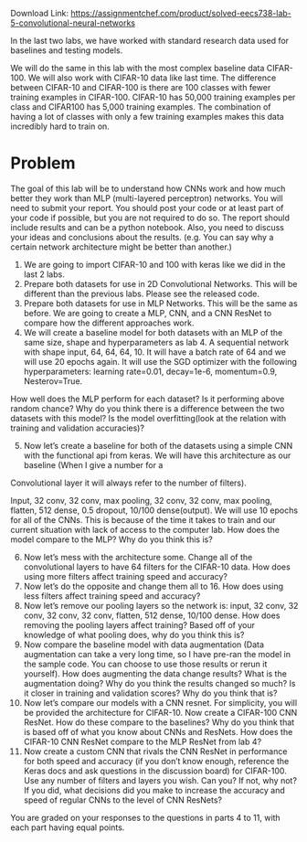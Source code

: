 Download Link: https://assignmentchef.com/product/solved-eecs738-lab-5-convolutional-neural-networks
<br>



In the last two labs, we have worked with standard research data used for baselines and testing models.

We will do the same in this lab with the most complex baseline data CIFAR-100. We will also work with CIFAR-10 data like last time. The difference between CIFAR-10 and CIFAR-100 is there are 100 classes with fewer training examples in CIFAR-100. CIFAR-10 has 50,000 training examples per class and CIFAR100 has 5,000 training examples. The combination of having a lot of classes with only a few training examples makes this data incredibly hard to train on.

<h1>Problem</h1>

The goal of this lab will be to understand how CNNs work and how much better they work than MLP (multi-layered perceptron) networks. You will need to submit your report. You should post your code or at least part of your code if possible, but you are not required to do so. The report should include results and can be a python notebook. Also, you need to discuss your ideas and conclusions about the results. (e.g. You can say why a certain network architecture might be better than another.)

<ol>

 <li>We are going to import CIFAR-10 and 100 with keras like we did in the last 2 labs.</li>

 <li>Prepare both datasets for use in 2D Convolutional Networks. This will be different than the previous labs. Please see the released code.</li>

 <li>Prepare both datasets for use in MLP Networks. This will be the same as before. We are going to create a MLP, CNN, and a CNN ResNet to compare how the different approaches work.</li>

 <li>We will create a baseline model for both datasets with an MLP of the same size, shape and hyperparameters as lab 4. A sequential network with shape input, 64, 64, 64, 10. It will have a batch rate of 64 and we will use 20 epochs again. It will use the SGD optimizer with the following hyperparameters: learning rate=0.01, decay=1e-6, momentum=0.9, Nesterov=True.</li>

</ol>

How well does the MLP perform for each dataset? Is it performing above random chance? Why do you think there is a difference between the two datasets with this model? Is the model overfitting(look at the relation with training and validation accuracies)?

<ol start="5">

 <li>Now let’s create a baseline for both of the datasets using a simple CNN with the functional api from keras. We will have this architecture as our baseline (When I give a number for a</li>

</ol>

Convolutional layer it will always refer to the number of filters).

Input, 32 conv, 32 conv, max pooling, 32 conv, 32 conv, max pooling, flatten, 512 dense, 0.5 dropout, 10/100 dense(output). We will use 10 epochs for all of the CNNs. This is because of the time it takes to train and our current situation with lack of access to the computer lab. How does the model compare to the MLP? Why do you think this is?

<ol start="6">

 <li>Now let’s mess with the architecture some. Change all of the convolutional layers to have 64 filters for the CIFAR-10 data. How does using more filters affect training speed and accuracy?</li>

 <li>Now let’s do the opposite and change them all to 16. How does using less filters affect training speed and accuracy?</li>

 <li>Now let’s remove our pooling layers so the network is: input, 32 conv, 32 conv, 32 conv, 32 conv, flatten, 512 dense, 10/100 dense. How does removing the pooling layers affect training? Based off of your knowledge of what pooling does, why do you think this is?</li>

 <li>Now compare the baseline model with data augmentation (Data augmentation can take a very long time, so I have pre-ran the model in the sample code. You can choose to use those results or rerun it yourself). How does augmenting the data change results? What is the augmentation doing? Why do you think the results changed so much? Is it closer in training and validation scores? Why do you think that is?</li>

 <li>Now let’s compare our models with a CNN resnet. For simplicity, you will be provided the architecture for CIFAR-10. Now create a CIFAR-100 CNN ResNet. How do these compare to the baselines? Why do you think that is based off of what you know about CNNs and ResNets. How does the CIFAR-10 CNN ResNet compare to the MLP ResNet from lab 4?</li>

 <li>Now create a custom CNN that rivals the CNN ResNet in performance for both speed and accuracy (if you don’t know enough, reference the Keras docs and ask questions in the discussion board) for CIFAR-100. Use any number of filters and layers you wish. Can you? If not, why not? If you did, what decisions did you make to increase the accuracy and speed of regular CNNs to the level of CNN ResNets?</li>

</ol>




You are graded on your responses to the questions in parts 4 to 11, with each part having equal points.
